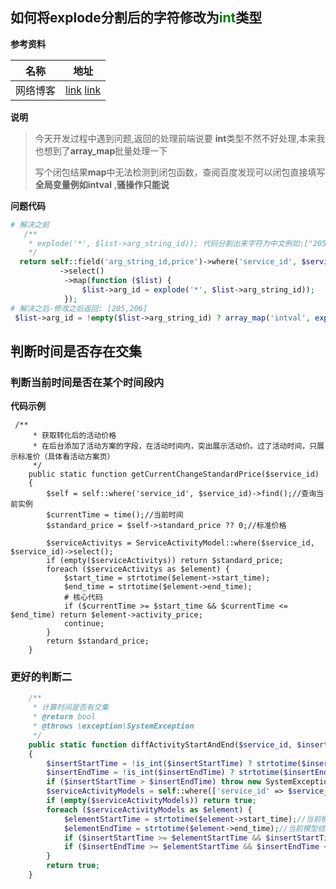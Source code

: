 ##   如何将**explode**分割后的字符修改为<font color='green'>int</font>类型

**参考资料**

| 名称     | 地址                                                         |
| -------- | ------------------------------------------------------------ |
| 网络博客 | [link](https://blog.csdn.net/haibo0668/article/details/108534887?utm_term=php%20%E5%A4%84%E7%90%86%E6%95%B0%E7%BB%84%E7%9A%84%E5%80%BC%E5%8F%98%E6%88%90int%E5%9E%8B&utm_medium=distribute.pc_aggpage_search_result.none-task-blog-2~all~sobaiduweb~default-0-108534887-null-null&spm=3001.4430) [link](https://www.itranslater.com/qa/details/2120199784635040768) |

**说明**

> 今天开发过程中遇到问题,返回的处理前端说要 **int**类型不然不好处理,本来我也想到了**array_map**批量处理一下
>
> 写个闭包结果**map**中无法检测到闭包函数，查阅百度发现可以闭包直接填写**全局变量例如intval** ,**骚操作只能说**

**问题代码**

```php
# 解决之前   
   /**
    * explode('*', $list->arg_string_id)); 代码分割出来字符为中文例如:["205","206"]
    */
  return self::field('arg_string_id,price')->where('service_id', $service_id)
           ->select()
            ->map(function ($list) {
                $list->arg_id = explode('*', $list->arg_string_id)); 
            });
# 解决之后-修改之后返回: [205,206]
 $list->arg_id = !empty($list->arg_string_id) ? array_map('intval', explode('*', $list->arg_string_id)) : "";
```

## 判断时间是否存在交集

### 判断当前时间是否在某个时间段内

**代码示例**

```shell
 /**
     * 获取转化后的活动价格
     * 在后台添加了活动方案的字段，在活动时间内，突出展示活动价。过了活动时间，只展示标准价（具体看活动方案页）
     */
    public static function getCurrentChangeStandardPrice($service_id)
    {
        $self = self::where('service_id', $service_id)->find();//查询当前实例
        $currentTime = time();//当前时间
        $standard_price = $self->standard_price ?? 0;//标准价格

        $serviceActivitys = ServiceActivityModel::where($service_id, $service_id)->select();
        if (empty($serviceActivitys)) return $standard_price;
        foreach ($serviceActivitys as $element) {
            $start_time = strtotime($element->start_time);
            $end_time = strtotime($element->end_time);
            # 核心代码
            if ($currentTime >= $start_time && $currentTime <= $end_time) return $element->activity_price;
            continue;
        }
        return $standard_price;
    }
```

### 更好的判断二

```php
    /**
     * 计算时间是否有交集
     * @return bool
     * @throws \exception\SystemException
     */
    public static function diffActivityStartAndEnd($service_id, $insertStartTime, $insertEndTime): bool
    {
        $insertStartTime = !is_int($insertStartTime) ? strtotime($insertStartTime) : $insertStartTime;
        $insertEndTime = !is_int($insertEndTime) ? strtotime($insertEndTime) : $insertEndTime;
        if ($insertStartTime > $insertEndTime) throw new SystemException("录入的开始日期不能大于结束日期");
        $serviceActivityModels = self::where(['service_id' => $service_id])->select();
        if (empty($serviceActivityModels)) return true;
        foreach ($serviceActivityModels as $element) {
            $elementStartTime = strtotime($element->start_time);//当前模型开始的时间
            $elementEndTime = strtotime($element->end_time);//当前模型结束的时间
            if ($insertStartTime >= $elementStartTime && $insertStartTime <= $elementEndTime) return false;
            if ($insertEndTime >= $elementStartTime && $insertEndTime <= $elementEndTime) return false;
        }
        return true;
    }
```

